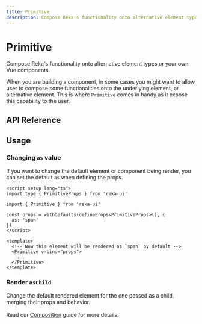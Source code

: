 ```yaml
---
title: Primitive
description: Compose Reka's functionality onto alternative element types or your own Vue components.
---
```


# Primitive

<Description>
Compose Reka's functionality onto alternative element types or your own Vue components.
</Description>

When you are building a component, in some cases you might want to allow user to compose some functionalities onto the underlying element, or alternative element. This is where `Primitive` comes in handy as it expose this capability to the user.

## API Reference

<PropsTable
  :data="[
    {
      name: 'as',
      required: false,
      type: 'string | Component',
      default: 'div',
      description: '<p>The element or component the current element should render as. Can be overwrite by <Code>asChild</Code></p>',
    },
    {
      name: 'asChild',
      required: false,
      type: 'boolean',
      default: 'false',
      description: '<p>Change the default rendered element for the one passed as a child, merging their props and behavior.<br><br>Read our <a href=&quot;/guides/composition&quot;>Composition</a> guide for more details.</p>',
    }
  ]"
/>

## Usage

### Changing `as` value

If you want to change the default element or component being render, you can set the default `as` when defining the props.

```vue
<script setup lang="ts">
import type { PrimitiveProps } from 'reka-ui'

import { Primitive } from 'reka-ui'

const props = withDefaults(defineProps<PrimitiveProps>(), {
  as: 'span'
})
</script>

<template>
  <!-- Now this element will be rendered as `span` by default -->
  <Primitive v-bind="props">
    ...
  </Primitive>
</template>
```

### Render `asChild`

Change the default rendered element for the one passed as a child, merging their props and behavior.<br><br>Read our <a href="/docs/guides/composition">Composition</a> guide for more details.
